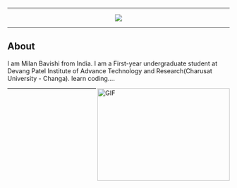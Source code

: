 
<!-- ----------- HEAD SECTION ------------ -->

<hr>
<p align="center">
  <img src="https://readme-typing-svg.herokuapp.com?font=Fira+Code&pause=1000&width=435&lines=Hello%2C+Nice+to+meet+you!;I'm+Milan+Bavishi;An+IT+Student;Love+to+build+project">
</p>

<hr>

## About

I am Milan Bavishi from India. I am a First-year undergraduate student at Devang Patel Institute of Advance Technology and Research(Charusat University - Changa). 
learn coding....

 <img align="right" alt="GIF" src="./images/code.gif" width="300" height="210" />


<hr>


